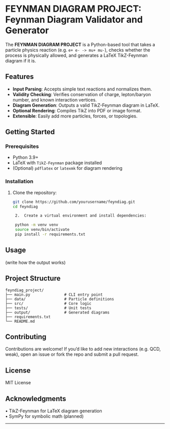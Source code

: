 
# FEYNMAN DIAGRAM PROJECT: Feynman Diagram Validator and Generator

The **FEYNMAN DIAGRAM PROJECT** is a Python-based tool that takes a particle physics reaction (e.g. `e+ e- -> mu+ mu-`), checks whether the process is physically allowed, and generates a LaTeX TikZ-Feynman diagram if it is.


## Features

- **Input Parsing**: Accepts simple text reactions and normalizes them.
- **Validity Checking**: Verifies conservation of charge, lepton/baryon number, and known interaction vertices.
- **Diagram Generation**: Outputs a valid TikZ-Feynman diagram in LaTeX.
- **Optional Rendering**: Compiles TikZ into PDF or image format.
- **Extensible**: Easily add more particles, forces, or topologies.


## Getting Started

### Prerequisites

- Python 3.9+
- LaTeX with `TikZ-Feynman` package installed
- (Optional) `pdflatex` or `latexmk` for diagram rendering

### Installation

1. Clone the repository:
   ```bash
   git clone https://github.com/yourusername/feyndiag.git
   cd feyndiag

	2.	Create a virtual environment and install dependencies:

    python -m venv venv
    source venv/bin/activate
    pip install -r requirements.txt


## Usage

(write how the output works)




## Project Structure

    feyndiag_project/
    ├── main.py               # CLI entry point
    ├── data/                 # Particle definitions
    ├── src/                  # Core logic
    ├── tests/                # Unit tests
    ├── output/               # Generated diagrams
    ├── requirements.txt
    └── README.md



## Contributing

Contributions are welcome! If you’d like to add new interactions (e.g. QCD, weak), open an issue or fork the repo and submit a pull request.

## License

MIT License


## Acknowledgments

•	TikZ-Feynman for LaTeX diagram generation  
•	SymPy for symbolic math (planned)

---